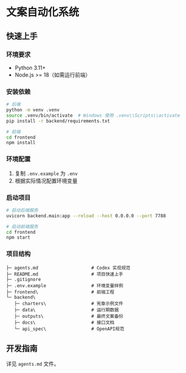 # 文案自动化系统

## 快速上手

### 环境要求
- Python 3.11+
- Node.js >= 18（如需运行前端）

### 安装依赖
```bash
# 后端
python -m venv .venv
source .venv/bin/activate  # Windows 使用 .venv\\Scripts\\activate
pip install -r backend/requirements.txt

# 前端
cd frontend
npm install
```

### 环境配置
1. 复制 `.env.example` 为 `.env`
2. 根据实际情况配置环境变量

### 启动项目
```bash
# 启动后端服务
uvicorn backend.main:app --reload --host 0.0.0.0 --port 7788

# 启动前端服务
cd frontend
npm start
```

### 项目结构
```
├─ agents.md                    # Codex 实现规范
├─ README.md                    # 项目快速上手
├─ .gitignore
├─ .env.example                 # 环境变量样例
├─ frontend\                    # 前端工程
└─ backend\
   ├─ charters\                 # 宪章示例文件
   ├─ data\                     # 运行期数据
   ├─ outputs\                  # 最终文案备份
   ├─ docs\                     # 接口文档
   └─ api_spec\                 # OpenAPI规范
```

## 开发指南
详见 `agents.md` 文件。
